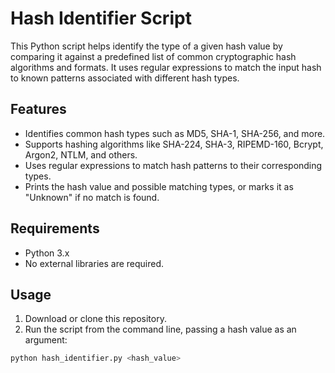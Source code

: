# Hash Identifier Script

This Python script helps identify the type of a given hash value by comparing it against a predefined list of common cryptographic hash algorithms and formats. It uses regular expressions to match the input hash to known patterns associated with different hash types.

## Features
- Identifies common hash types such as MD5, SHA-1, SHA-256, and more.
- Supports hashing algorithms like SHA-224, SHA-3, RIPEMD-160, Bcrypt, Argon2, NTLM, and others.
- Uses regular expressions to match hash patterns to their corresponding types.
- Prints the hash value and possible matching types, or marks it as "Unknown" if no match is found.

## Requirements
- Python 3.x
- No external libraries are required.

## Usage
1. Download or clone this repository.
2. Run the script from the command line, passing a hash value as an argument:

```bash
python hash_identifier.py <hash_value>
